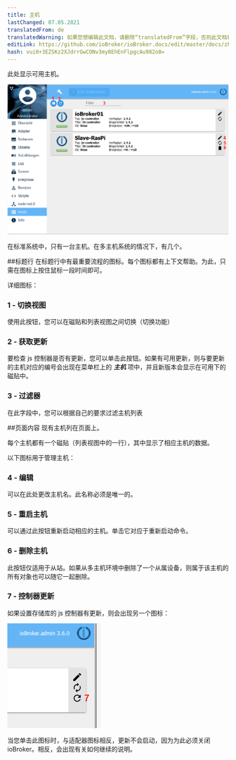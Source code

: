 ```yaml
---
title: 主机
lastChanged: 07.05.2021
translatedFrom: de
translatedWarning: 如果您想编辑此文档，请删除“translatedFrom”字段，否则此文档将再次自动翻译
editLink: https://github.com/ioBroker/ioBroker.docs/edit/master/docs/zh-cn/admin/hosts.md
hash: vui0+3EZSKz2XJdrrGwCONv3my8EhEnFlpgcAu982o0=
---
```

此处显示可用主机。

![主机页面](../../de/admin/media/ADMIN_Hosts_numbers.png)

在标准系统中，只有一台主机。在多主机系统的情况下，有几个。

##标题行
在标题行中有最重要流程的图标。每个图标都有上下文帮助。为此，只需在图标上按住鼠标一段时间即可。

详细图标：

### 1 - 切换视图
使用此按钮，您可以在磁贴和列表视图之间切换（切换功能）

### 2 - 获取更新
要检查 js 控制器是否有更新，您可以单击此按钮。如果有可用更新，则与要更新的主机对应的编号会出现在菜单栏上的 ***主机*** 项中，并且新版本会显示在可用下的磁贴中。

### 3 - 过滤器
在此字段中，您可以根据自己的要求过滤主机列表

##页面内容
现有主机列在页面上。

每个主机都有一个磁贴（列表视图中的一行），其中显示了相应主机的数据。

以下图标用于管理主机：

### 4 - 编辑
可以在此处更改主机名。此名称必须是唯一的。

### 5 - 重启主机
可以通过此按钮重新启动相应的主机。单击它对应于重新启动命令。

### 6 - 删除主机
此按钮仅适用于从站。如果从多主机环境中删除了一个从属设备，则属于该主机的所有对象也可以随它一起删除。

### 7 - 控制器更新
如果设置存储库的 js 控制器有更新，则会出现另一个图标：

![控制器更新](../../de/admin/media/ADMIN_Hosts_update.png)

当您单击此图标时，与适配器图标相反，更新不会启动，因为为此必须关闭 ioBroker。相反，会出现有关如何继续的说明。